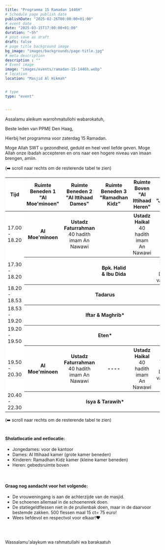 ```yaml
---
title: "Programma 15 Ramadan 1446H"
# Schedule page publish date
publishDate: "2025-02-26T00:00:00+01:00"
# event date
date: "2025-03-15T17:00:00+01:00"
duration: "~5h"
# post save as draft
draft: false
# page title background image
bg_image: "images/backgrounds/page-title.jpg"
# meta description
description : ""
# Event image
image: "images/events/ramadan-15-1446h.webp"
# location
location: "Masjid Al Hikmah"


# type
type: "event"


---
```


Assalamu aleikum warrohmatullohi wabarokatuh,

Beste leden van PPME Den Haag,

Hierbij het programma voor zaterdag 15 Ramadan.

Moge Allah SWT u gezondheid, geduld en heel veel liefde geven. Moge Allah onze ibadah accepteren en ons naar een hogere niveau van imaan brengen, amiin.


<div class="d-block d-lg-none">
(➡️ scroll naar rechts om de resterende tabel te zien)
</div>
<div class="table-responsive">
<table class="table table-sm">
<thead class="text-center">
<th style="position:sticky;left:0px;background-color:white;">Tijd</th>
<th ><span class="text-nowrap">Ruimte Beneden 1</span ><br/><span class="text-nowrap">"Al Moe'minoen"</span></th>
<th><span class="text-nowrap">Ruimte Beneden 2</span><br/><span class="text-nowrap">"Al Ittihaad Dames"</span></th>
<th><span class="text-nowrap">Ruimte Beneden 3</span><br/><span class="text-nowrap">"Ramadhan Kidz"</span></th>
<th><span class="text-nowrap">Ruimte Boven</span><br/><span class="text-nowrap">"Al Ittihaad Heren"</span></th>
<th><span class="text-nowrap">Balkon Boven</span><br/><span class="text-nowrap">"Jongeren"</span></th>
</thead>

<tr>
<td class="text-nowrap" style="position:sticky;left:0px;background-color:white;">17.00 - 18.20</td>
<th style="font-weight: bold;">Al Moe'minoen</th>
<th>Ustadz Faturrahman</span><br/><span style="font-weight: normal">40 hadith imam An Nawawi</span></th>
<th>&nbsp;</th>
<th><span class="text-nowrap">Ustadz Haikal</span><br/><span style="font-weight: normal">40 hadith imam An Nawawi</span></th>
<th>&nbsp;</th>
</tr>

<tr>
<td class="text-nowrap" style="position:sticky;left:0px;background-color:white;">17.30 - 18.20</td>
<th style="font-weight: bold;">&nbsp;</th>
<th>&nbsp;</th>
<th>Bpk. Halid & Ibu Dida</th>
<th>&nbsp;</th>
<th><span class="text-nowrap">Samira I. Ibrahim</span><br/><span style="font-weight: normal">De kracht van intentie</span></th>
</tr>

<tr>
<td class="text-nowrap" style="position:sticky;left:0px;background-color:white;">18.20 - 18.53</td>
<th colspan="5" class="table-success">Tadarus</th>
</tr>
<tr >
<td class="text-nowrap" style="position:sticky;left:0px;background-color:white;">18.53 - 19.20</td>
<th colspan="5" class="table-primary">Iftar & Maghrib*</th>
</tr>
<tr>
<td class="text-nowrap" style="position:sticky;left:0px;background-color:white;">19.20 - 19.50</td>
<th colspan="5" class="table-info">Eten*</th>
</tr>
<tr>
<td class="text-nowrap" style="position:sticky;left:0px;background-color:white;">19.50 - 20.30</td>
<th style="font-weight: bold;">Al Moe'minoen</th>
<th>Ustadz Faturrahman</span><br/><span style="font-weight: normal">40 hadith imam An Nawawi</span></th>
<th>----</th>
<th><span class="text-nowrap">Ustadz Haikal</span><br/><span style="font-weight: normal">40 hadith imam An Nawawi</span></th>
<th><span class="text-nowrap">Samira I. Ibrahim</span><br/><span style="font-weight: normal">De kracht van intentie</span></th>
</tr>
<tr>
<td class="text-nowrap" style="position:sticky;left:0px;background-color:white;">20.40 - 22.30</td>
<th colspan="5" class="table-primary">Isya & Tarawih*</th>
</tr>
</table>
</div>
<div class="d-block d-lg-none">
(➡️ scroll naar rechts om de resterende tabel te zien)
</div>
<br/>

#### Sholatlocatie and eetlocatie:

* Jongedames: voor de kantoor
* Dames: Al Ittihaad kamer (grote kamer beneden)
* Kinderen: Ramadhan Kidz kamer (kleine kamer beneden)
* Heren: gebedsruimte boven

<br/>

#### Graag nog aandacht voor het volgende:
* De vrouweningang is aan de achterzijde van de masjid.
* De schoenen allemaal in de schoenenrek doen.
* De statiegeldflessen niet in de prullenbak doen, maar in de daarvoor bestemde zakken. 500 flessen maal 15 ct= 75 euro!
* Wees liefdevol en respectvol voor elkaar!❤️

<br/>
<br/>


Wassalamu'alaykum wa rahmatullahi wa barakaatuh
